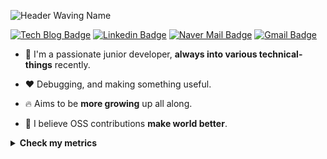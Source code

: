 ![Header Waving Name](https://capsule-render.vercel.app/api?type=waving&color=0:0096c7,25:0077b6,50:00b4d8,75:90e0ef,100:caf0f8&text=Gyubong%20Lee&fontAlign=20&fontAlignY=32&height=150&fontSize=50&fontColor=ffffff)

[![Tech Blog Badge](http://img.shields.io/badge/-Tech%20blog-black?style=flat-square&logo=github&link=https://jopemachine.github.io/)](https://jopemachine.github.io/)
[![Linkedin Badge](https://img.shields.io/badge/-LinkedIn-blue?style=flat-square&logo=Linkedin&logoColor=white&link=https://www.linkedin.com/in/gyu-bong-lee-a1a76b197/)](https://www.linkedin.com/in/gyubong-lee-a1a76b197/)
[![Naver Mail Badge](https://img.shields.io/badge/mailto:jopemachine@naver.com-2DB400?style=flat-square&logoColor=white&link=mailto:jopemachine@naver.com)](mailto:jopemachine@naver.com)
[![Gmail Badge](https://img.shields.io/badge/Gmail-d14836?style=flat-square&logo=Gmail&logoColor=white&link=mailto:jopemachine@gmail.com)](mailto:jopemachine@gmail.com)

* :wave: I'm a passionate junior developer, **always into various technical-things** recently.

* :heart: Debugging, and making something useful.

* :fire: Aims to be **more growing** up all along.

* :unicorn: I believe OSS contributions **make world better**.

<details>

<summary><b>Check my metrics</b></summary>

##### :octocat: <b>OSS contribution metrics</b>

![](https://github.com/jopemachine/jopemachine/blob/master/metrics/base.svg)

##### :toolbox: <b>Most used languages</b>

![](https://github.com/jopemachine/jopemachine/blob/master/metrics/language.svg)

##### :pen: <b>My latest blog posts</b>

[![](https://github.com/jopemachine/jopemachine/blob/master/metrics/rss.svg)](https://jopemachine.github.io/)

##### Recent coding habits

![](https://github.com/jopemachine/jopemachine/blob/master/metrics/habits.svg)

</details>

<!-- ## Contact -->

<!-- Tip: You can always find me on Github. -->

<!-- <a href="https://twitter.com/jopemachine">
  <img src="https://img.shields.io/badge/Twitter-%231DA1F2.svg?style=for-the-badge&logo=Twitter&logoColor=white" style="height: 21px;" />
</a>
 -->
